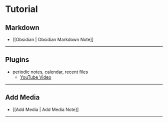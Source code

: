 # Tutorial

## Markdown

- [[Obsidian | Obsidian Markdown Note]]


---

## Plugins

- periodic notes, calendar, recent files
	- [YouTube Video](https://www.youtube.com/watch?v=Byy-QNgtHIg) 


---

## Add Media

- [[Add Media | Add Media Note]]


---